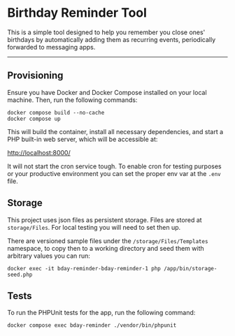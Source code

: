 # Birthday Reminder Tool

This is a simple tool designed to help you remember you close ones' birthdays by automatically adding them as recurring events, periodically forwarded to messaging apps.

---

## Provisioning

Ensure you have Docker and Docker Compose installed on your local machine. Then, run the following commands:

```
docker compose build --no-cache
docker compose up
```

This will build the container, install all necessary dependencies, and start a PHP built-in web server, which will be accessible at:

[http://localhost:8000/](http://localhost:8000/)

It will not start the cron service tough. To enable cron for testing purposes or your productive environment you can set the proper env var at the `.env` file.

## Storage

This project uses json files as persistent storage. Files are stored at `storage/Files`. For local testing you will need to set then up. 

There are versioned sample files under the `/storage/Files/Templates` namespace, to copy then to
a working directory and seed them with arbitrary values you can run:

```
docker exec -it bday-reminder-bday-reminder-1 php /app/bin/storage-seed.php
```

## Tests

To run the PHPUnit tests for the app, run the following command:

```
docker compose exec bday-reminder ./vendor/bin/phpunit
```
